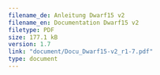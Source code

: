 ```yaml
---
filename_de: Anleitung Dwarf15 v2
filename_en: Documentation Dwarf15 v2
filetype: PDF
size: 177.1 kB
version: 1.7
link: "document/Docu_Dwarf15-v2_r1-7.pdf"
type: document
---
```

